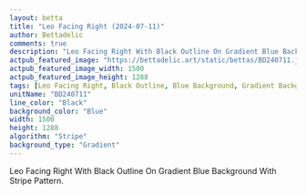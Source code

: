 ```yaml
---
layout: betta
title: "Leo Facing Right (2024-07-11)"
author: Bettadelic
comments: true
description: "Leo Facing Right With Black Outline On Gradient Blue Background With Stripe Pattern."
actpub_featured_image: "https://bettadelic.art/static/bettas/BD240711.jpg"
actpub_featured_image_width: 1500
actpub_featured_image_height: 1288
tags: [Leo Facing Right, Black Outline, Blue Background, Gradient Background Pattern, Stripe Pattern, July 2024]
unitName: "BD240711"
line_color: "Black"
background_color: "Blue"
width: 1500
height: 1288
algorithm: "Stripe"
background_type: "Gradient"
---
```


Leo Facing Right With Black Outline On Gradient Blue Background With Stripe Pattern.
